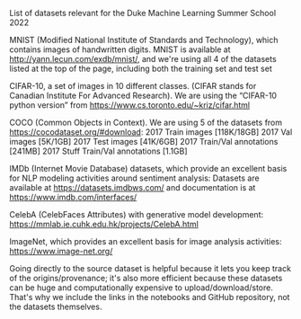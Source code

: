 List of datasets relevant for the Duke Machine Learning Summer School 2022

MNIST (Modified National Institute of Standards and Technology), which contains images of handwritten digits. MNIST is available at http://yann.lecun.com/exdb/mnist/, and we're using all 4 of the datasets listed at the top of the page, including both the training set and test set

CIFAR-10, a set of images in 10 different classes. (CIFAR stands for Canadian Institute For Advanced Research). We are using the “CIFAR-10 python version” from https://www.cs.toronto.edu/~kriz/cifar.html

COCO (Common Objects in Context). We are using 5 of the datasets from https://cocodataset.org/#download: 2017 Train images [118K/18GB] 2017 Val images [5K/1GB] 2017 Test images [41K/6GB] 2017 Train/Val annotations [241MB] 2017 Stuff Train/Val annotations [1.1GB]

IMDb (Internet Movie Database) datasets, which provide an excellent basis for NLP modeling activities around sentiment analysis: Datasets are available at https://datasets.imdbws.com/ and documentation is at https://www.imdb.com/interfaces/

CelebA (CelebFaces Attributes) with generative model development: https://mmlab.ie.cuhk.edu.hk/projects/CelebA.html 

ImageNet, which provides an excellent basis for image analysis activities: https://www.image-net.org/ 

Going directly to the source dataset is helpful because it lets you keep track of the origins/provenance; it's also more efficient because these datasets can be huge and computationally expensive to upload/download/store. That's why we include the links in the notebooks and GitHub repository, not the datasets themselves.

